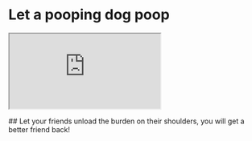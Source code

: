 # Let a pooping dog poop
<p></p>
<iframe src="https://srinimkasturi.github.io/ui4io/Fido0001image.png" title="Fido0001"></iframe>
<p></p>
## Let your friends unload the burden on their shoulders, you will get a better friend back!
